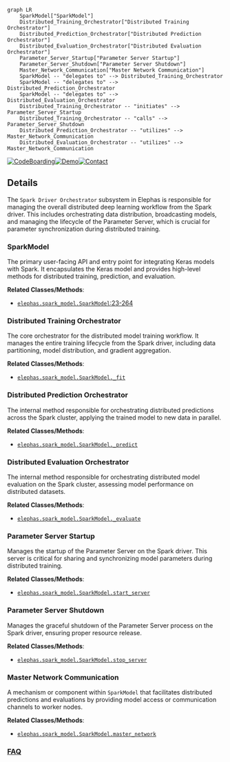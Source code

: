 ```mermaid
graph LR
    SparkModel["SparkModel"]
    Distributed_Training_Orchestrator["Distributed Training Orchestrator"]
    Distributed_Prediction_Orchestrator["Distributed Prediction Orchestrator"]
    Distributed_Evaluation_Orchestrator["Distributed Evaluation Orchestrator"]
    Parameter_Server_Startup["Parameter Server Startup"]
    Parameter_Server_Shutdown["Parameter Server Shutdown"]
    Master_Network_Communication["Master Network Communication"]
    SparkModel -- "delegates to" --> Distributed_Training_Orchestrator
    SparkModel -- "delegates to" --> Distributed_Prediction_Orchestrator
    SparkModel -- "delegates to" --> Distributed_Evaluation_Orchestrator
    Distributed_Training_Orchestrator -- "initiates" --> Parameter_Server_Startup
    Distributed_Training_Orchestrator -- "calls" --> Parameter_Server_Shutdown
    Distributed_Prediction_Orchestrator -- "utilizes" --> Master_Network_Communication
    Distributed_Evaluation_Orchestrator -- "utilizes" --> Master_Network_Communication
```

[![CodeBoarding](https://img.shields.io/badge/Generated%20by-CodeBoarding-9cf?style=flat-square)](https://github.com/CodeBoarding/GeneratedOnBoardings)[![Demo](https://img.shields.io/badge/Try%20our-Demo-blue?style=flat-square)](https://www.codeboarding.org/demo)[![Contact](https://img.shields.io/badge/Contact%20us%20-%20contact@codeboarding.org-lightgrey?style=flat-square)](mailto:contact@codeboarding.org)

## Details

The `Spark Driver Orchestrator` subsystem in Elephas is responsible for managing the overall distributed deep learning workflow from the Spark driver. This includes orchestrating data distribution, broadcasting models, and managing the lifecycle of the Parameter Server, which is crucial for parameter synchronization during distributed training.

### SparkModel
The primary user-facing API and entry point for integrating Keras models with Spark. It encapsulates the Keras model and provides high-level methods for distributed training, prediction, and evaluation.


**Related Classes/Methods**:

- <a href="https://github.com/maxpumperla/elephas/blob/master/elephas/spark_model.py#L23-L264" target="_blank" rel="noopener noreferrer">`elephas.spark_model.SparkModel`:23-264</a>


### Distributed Training Orchestrator
The core orchestrator for the distributed model training workflow. It manages the entire training lifecycle from the Spark driver, including data partitioning, model distribution, and gradient aggregation.


**Related Classes/Methods**:

- <a href="https://github.com/maxpumperla/elephas/blob/master/elephas/spark_model.py" target="_blank" rel="noopener noreferrer">`elephas.spark_model.SparkModel._fit`</a>


### Distributed Prediction Orchestrator
The internal method responsible for orchestrating distributed predictions across the Spark cluster, applying the trained model to new data in parallel.


**Related Classes/Methods**:

- <a href="https://github.com/maxpumperla/elephas/blob/master/elephas/spark_model.py" target="_blank" rel="noopener noreferrer">`elephas.spark_model.SparkModel._predict`</a>


### Distributed Evaluation Orchestrator
The internal method responsible for orchestrating distributed model evaluation on the Spark cluster, assessing model performance on distributed datasets.


**Related Classes/Methods**:

- <a href="https://github.com/maxpumperla/elephas/blob/master/elephas/spark_model.py" target="_blank" rel="noopener noreferrer">`elephas.spark_model.SparkModel._evaluate`</a>


### Parameter Server Startup
Manages the startup of the Parameter Server on the Spark driver. This server is critical for sharing and synchronizing model parameters during distributed training.


**Related Classes/Methods**:

- <a href="https://github.com/maxpumperla/elephas/blob/master/elephas/spark_model.py" target="_blank" rel="noopener noreferrer">`elephas.spark_model.SparkModel.start_server`</a>


### Parameter Server Shutdown
Manages the graceful shutdown of the Parameter Server process on the Spark driver, ensuring proper resource release.


**Related Classes/Methods**:

- <a href="https://github.com/maxpumperla/elephas/blob/master/elephas/spark_model.py" target="_blank" rel="noopener noreferrer">`elephas.spark_model.SparkModel.stop_server`</a>


### Master Network Communication
A mechanism or component within `SparkModel` that facilitates distributed predictions and evaluations by providing model access or communication channels to worker nodes.


**Related Classes/Methods**:

- <a href="https://github.com/maxpumperla/elephas/blob/master/elephas/spark_model.py" target="_blank" rel="noopener noreferrer">`elephas.spark_model.SparkModel.master_network`</a>




### [FAQ](https://github.com/CodeBoarding/GeneratedOnBoardings/tree/main?tab=readme-ov-file#faq)